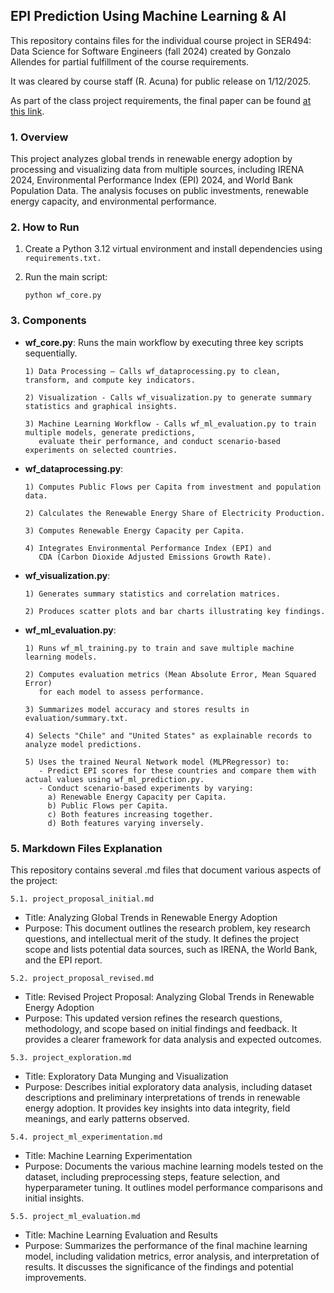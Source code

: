 ﻿## EPI Prediction Using Machine Learning & AI

This repository contains files for the individual course project in SER494: Data Science for Software Engineers (fall 2024) created by Gonzalo Allendes for partial fulfillment of the course requirements.

It was cleared by course staff (R. Acuna) for public release on 1/12/2025.

As part of the class project requirements, the final paper can be found [at this link](https://drive.google.com/file/d/1iTLeK5HtBBmtzcjQrepcu-sGbRNS4RSR/view?usp=drive_link).

### 1. Overview

This project analyzes global trends in renewable energy adoption by processing and visualizing data from multiple sources, including IRENA 2024, Environmental Performance Index (EPI) 2024, and World Bank Population Data. The analysis focuses on public investments, renewable energy capacity, and environmental performance.

### 2. How to Run


1. Create a Python 3.12 virtual environment and install dependencies using ```requirements.txt.```


2. Run the main script:
    ```
    python wf_core.py
    ```

### 3. Components

- **wf_core.py**: Runs the main workflow by executing three key scripts sequentially.

    ```
    1) Data Processing – Calls wf_dataprocessing.py to clean, transform, and compute key indicators.  
  
    2) Visualization - Calls wf_visualization.py to generate summary statistics and graphical insights.
  
    3) Machine Learning Workflow - Calls wf_ml_evaluation.py to train multiple models, generate predictions,
       evaluate their performance, and conduct scenario-based experiments on selected countries.
    ```

- **wf_dataprocessing.py**:
    ```
    1) Computes Public Flows per Capita from investment and population data.
    
    2) Calculates the Renewable Energy Share of Electricity Production.
    
    3) Computes Renewable Energy Capacity per Capita.
    
    4) Integrates Environmental Performance Index (EPI) and 
       CDA (Carbon Dioxide Adjusted Emissions Growth Rate).
    ```
- **wf_visualization.py**:
    ```
    1) Generates summary statistics and correlation matrices.
    
    2) Produces scatter plots and bar charts illustrating key findings.
    ```
- **wf_ml_evaluation.py**:
  ```
  1) Runs wf_ml_training.py to train and save multiple machine learning models.
    
  2) Computes evaluation metrics (Mean Absolute Error, Mean Squared Error) 
     for each model to assess performance.
  
  3) Summarizes model accuracy and stores results in evaluation/summary.txt.

  4) Selects "Chile" and "United States" as explainable records to analyze model predictions.

  5) Uses the trained Neural Network model (MLPRegressor) to:
     - Predict EPI scores for these countries and compare them with actual values using wf_ml_prediction.py.
     - Conduct scenario-based experiments by varying:
       a) Renewable Energy Capacity per Capita.
       b) Public Flows per Capita.
       c) Both features increasing together.
       d) Both features varying inversely.
  ```
### 5. Markdown Files Explanation

This repository contains several .md files that document various aspects of the project:

```5.1. project_proposal_initial.md```

- Title: Analyzing Global Trends in Renewable Energy Adoption
- Purpose: This document outlines the research problem, key research questions, and intellectual merit of the study. It
defines the project scope and lists potential data sources, such as IRENA, the World Bank, and the EPI report.

```5.2. project_proposal_revised.md```

- Title: Revised Project Proposal: Analyzing Global Trends in Renewable Energy Adoption
- Purpose: This updated version refines the research questions, methodology, and scope based on initial findings
and feedback. It provides a clearer framework for data analysis and expected outcomes.

```5.3. project_exploration.md```

- Title: Exploratory Data Munging and Visualization
- Purpose: Describes initial exploratory data analysis, including dataset descriptions and preliminary
interpretations of trends in renewable energy adoption. It provides key insights into data integrity, field meanings, and early patterns observed.

```5.4. project_ml_experimentation.md```

- Title: Machine Learning Experimentation
- Purpose: Documents the various machine learning models tested on the dataset, including preprocessing steps, feature 
selection, and hyperparameter tuning. It outlines model performance comparisons and initial insights.

```5.5. project_ml_evaluation.md```

- Title: Machine Learning Evaluation and Results
- Purpose: Summarizes the performance of the final machine learning model, including validation metrics, error 
analysis, and interpretation of results. It discusses the significance of the findings and potential improvements.

